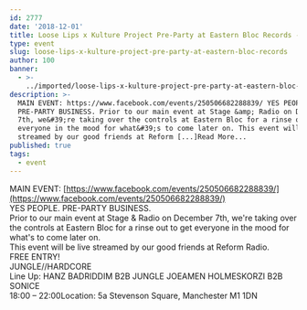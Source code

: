 ```yaml
---
id: 2777
date: '2018-12-01'
title: Loose Lips x Kulture Project Pre-Party at Eastern Bloc Records - Loose Lips
type: event
slug: loose-lips-x-kulture-project-pre-party-at-eastern-bloc-records
author: 100
banner:
  - >-
    ../imported/loose-lips-x-kulture-project-pre-party-at-eastern-bloc-records/image2777.jpeg
description: >-
  MAIN EVENT: https://www.facebook.com/events/250506682288839/ YES PEOPLE.
  PRE-PARTY BUSINESS. Prior to our main event at Stage &amp; Radio on December
  7th, we&#39;re taking over the controls at Eastern Bloc for a rinse out to get
  everyone in the mood for what&#39;s to come later on. This event will be live
  streamed by our good friends at Reform [...]Read More...
published: true
tags:
  - event
---
```

MAIN EVENT: [https://www.facebook.com/events/250506682288839/](https://www.facebook.com/events/250506682288839/)  
YES PEOPLE. PRE-PARTY BUSINESS.  
Prior to our main event at Stage & Radio on December 7th, we're taking over the controls at Eastern Bloc for a rinse out to get everyone in the mood for what's to come later on.  
This event will be live streamed by our good friends at Reform Radio.  
FREE ENTRY!  
JUNGLE//HARDCORE  
Line Up: HANZ BADRIDDIM B2B JUNGLE JOEAMEN HOLMESKORZI B2B SONICE  
18:00 – 22:00Location: 5a Stevenson Square, Manchester M1 1DN